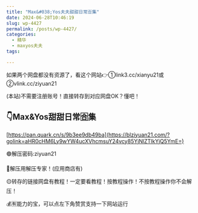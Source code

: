 ```yaml
---
title: "Max&#038;Yos夫夫甜甜日常🈴集"
date: 2024-06-28T10:46:19
slug: wp-4427
permalink: /posts/wp-4427/
categories:
  - 精华
  - maxyos夫夫
tags:

---
```


如果两个网盘都没有资源了，看这个网站👉①link3.cc/xianyu21或②vlink.cc/ziyuan21

(本站)不需要注册账号！直接转存到对应网盘OK？懂吧！

## 👇Max&Yos甜甜日常🈴集

[https://pan.quark.cn/s/9b3ee9db49ba](https://blziyuan21.com/?golink=aHR0cHM6Ly9wYW4ucXVhcmsuY24vcy85YjNlZTlkYjQ5YmE=)

🟢解压密码:ziyuan21

🔵解压用解压专家！(应用商店有)

🟡转存的链接网盘有教程！一定要看教程！按教程操作！不按教程操作你不会解压！

💰🈶能力的宝，可以点左下角赞赏支持一下网站运行
